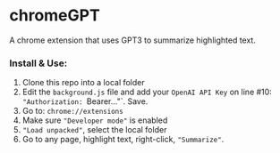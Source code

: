 # chromeGPT
A chrome extension that uses GPT3 to summarize highlighted text.

### Install & Use:

1. Clone this repo into a local folder
2. Edit the `background.js` file and add your `OpenAI API Key` on line #10: `"Authorization: `Bearer..."`. Save.
2. Go to: `chrome://extensions`
3. Make sure `"Developer mode"` is enabled
4. `"Load unpacked"`, select the local folder
5. Go to any page, highlight text, right-click, `"Summarize"`.
